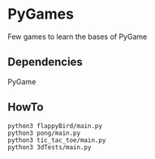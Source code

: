 # PyGames
Few games to learn the bases of PyGame

## Dependencies
PyGame

## HowTo
```
python3 flappyBird/main.py
python3 pong/main.py
python3 tic_tac_toe/main.py
python3 3dTests/main.py
```
